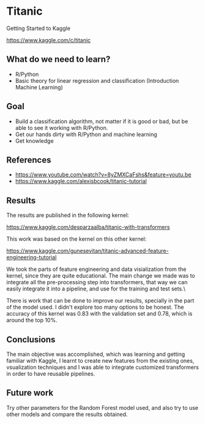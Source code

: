 # Titanic
Getting Started to Kaggle

https://www.kaggle.com/c/titanic

## What do we need to learn?

* R/Python
* Basic theory for linear regression and classification (Introduction Machine Learning)

## Goal

* Build a classification algorithm, not matter if it is good or bad, but be able to see it working with R/Python. 
* Get our hands dirty with R/Python and machine learning
* Get knowledge

## References

* https://www.youtube.com/watch?v=8yZMXCaFshs&feature=youtu.be
* https://www.kaggle.com/alexisbcook/titanic-tutorial

## Results

The results are published in the following kernel:

https://www.kaggle.com/desparzaalba/titanic-with-transformers

This work was based on the kernel on this other kernel:

https://www.kaggle.com/gunesevitan/titanic-advanced-feature-engineering-tutorial

We took the parts of feature engineering and data visialization from the kernel, since they are quite educational. The main change we made was to integrate all the pre-processing step into transformers, that way we can easily integrate it into a pipeline, and use for the training and test sets.\\

There is work that can be done to improve our results, specially in the part of the model used. I didn't explore too many options to be honest. The accuracy of this kernel was 0.83 with the validation set and 0.78, which is around the top 10%. 

## Conclusions

The main objective was accomplished, which was learning and getting familiar with Kaggle, I learnt to create new features from the existing ones, vsualization techniques and I was able to integrate customized transformers in order to have reusable pipelines. 

## Future work

Try other parameters for the Random Forest model used, and also try to use other models and compare the results obtained.
